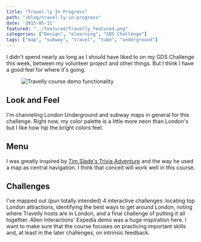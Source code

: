 ```yaml
---
title: "Travel.ly In Progress"
path: "/blog/travel-ly-in-progress"
date: '2015-05-11'
featured: "../featured/Travelly_featured.png"
categories: ["Design", "elearning", "GDS Challenge"]
tags: ["map", "subway", "travel", "tube", "underground"]
---
```


I didn't spend nearly as long as I should have liked to on my GDS Challenge this week, between my volunteer project and other things. But I think I have a good feel for where it's going.

<figure>
  <img
    sizes="(max-width: 810px) 100vw, 810px"
    src="http://res.cloudinary.com/dhdaswa6t/image/upload/v1530396697/blog/travellydemo.gif"
    alt="Travelly course demo functionality" />
</figure>

## Look and Feel

I'm channeling London Underground and subway maps in general for this challenge. Right now, my color palette is a little more neon than London's but I like how hip the bright colors feel.

## Menu

I was greatly inspired by [Tim Slade's Trivia Adventure](https://community.articulate.com/articles/navigation-menus-elearning) and the way he used a map as central navigation. I think that conceit will work well in this course.

## Challenges

I've mapped out (pun totally intended) 4 interactive challenges: locating top London attractions, identifying the best ways to get around London, noting where Travelly hosts are in London, and a final challenge of putting it all together. Allen Interactions' Expedia demo was a huge inspiration here. I want to make sure that the course focuses on practicing important skills and, at least in the later challenges, on intrinsic feedback.
